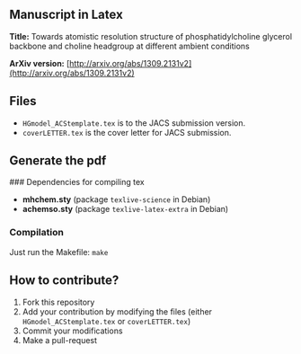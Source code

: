 
## Manuscript in Latex

**Title:** Towards atomistic resolution structure of phosphatidylcholine glycerol backbone and choline headgroup at different ambient conditions

**ArXiv version:** [http://arxiv.org/abs/1309.2131v2](http://arxiv.org/abs/1309.2131v2)


## Files

* `HGmodel_ACStemplate.tex` is to the JACS submission version.
* `coverLETTER.tex` is the cover letter for JACS submission.

## Generate the pdf

### Dependencies for compiling tex 
* **mhchem.sty** (package `texlive-science` in Debian)
* **achemso.sty** (package `texlive-latex-extra` in Debian)


### Compilation

Just run the Makefile: `make`


## How to contribute?

1. Fork this repository
2. Add your contribution by modifying the files (either `HGmodel_ACStemplate.tex` or `coverLETTER.tex`)
3. Commit your modifications
4. Make a pull-request